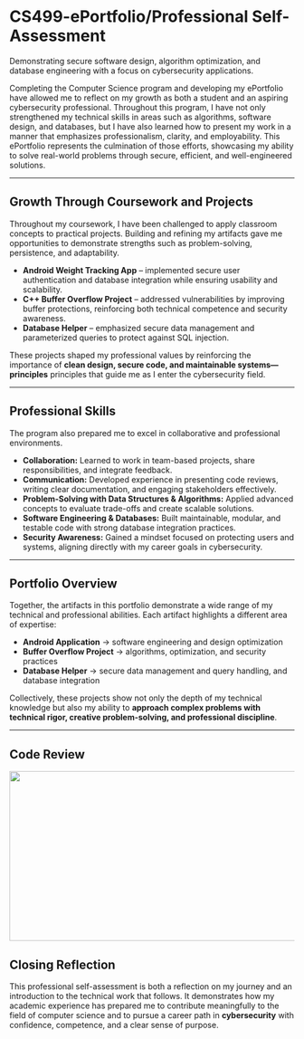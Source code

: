 # CS499-ePortfolio/Professional Self-Assessment
Demonstrating secure software design, algorithm optimization, and database engineering with a focus on cybersecurity applications.

Completing the Computer Science program and developing my ePortfolio have allowed me to reflect on my growth as both a student and an aspiring cybersecurity professional. Throughout this program, I have not only strengthened my technical skills in areas such as algorithms, software design, and databases, but I have also learned how to present my work in a manner that emphasizes professionalism, clarity, and employability. This ePortfolio represents the culmination of those efforts, showcasing my ability to solve real-world problems through secure, efficient, and well-engineered solutions.

---

## Growth Through Coursework and Projects
Throughout my coursework, I have been challenged to apply classroom concepts to practical projects. Building and refining my artifacts gave me opportunities to demonstrate strengths such as problem-solving, persistence, and adaptability. 

- **Android Weight Tracking App** – implemented secure user authentication and database integration while ensuring usability and scalability.  
- **C++ Buffer Overflow Project** – addressed vulnerabilities by improving buffer protections, reinforcing both technical competence and security awareness.  
- **Database Helper** – emphasized secure data management and parameterized queries to protect against SQL injection.  

These projects shaped my professional values by reinforcing the importance of **clean design, secure code, and maintainable systems—principles** principles that guide me as I enter the cybersecurity field.

---

## Professional Skills
The program also prepared me to excel in collaborative and professional environments.  
- **Collaboration:** Learned to work in team-based projects, share responsibilities, and integrate feedback.  
- **Communication:** Developed experience in presenting code reviews, writing clear documentation, and engaging stakeholders effectively.  
- **Problem-Solving with Data Structures & Algorithms:** Applied advanced concepts to evaluate trade-offs and create scalable solutions.  
- **Software Engineering & Databases:** Built maintainable, modular, and testable code with strong database integration practices.  
- **Security Awareness:** Gained a mindset focused on protecting users and systems, aligning directly with my career goals in cybersecurity.  

---

## Portfolio Overview
Together, the artifacts in this portfolio demonstrate a wide range of my technical and professional abilities. Each artifact highlights a different area of expertise:

- **Android Application** → software engineering and design optimization  
- **Buffer Overflow Project** → algorithms, optimization, and security practices  
- **Database Helper** → secure data management and query handling, and database integration 

Collectively, these projects show not only the depth of my technical knowledge but also my ability to **approach complex problems with technical rigor, creative problem-solving, and professional discipline**.

---
## Code Review
[<img src="https://img.youtube.com/vi/pi92rtJ1-XI/hqdefault.jpg" width="600" height="300"/>](https://www.youtube.com/embed/pi92rtJ1-XI)

## Closing Reflection
This professional self-assessment is both a reflection on my journey and an introduction to the technical work that follows. It demonstrates how my academic experience has prepared me to contribute meaningfully to the field of computer science and to pursue a career path in **cybersecurity** with confidence, competence, and a clear sense of purpose.
